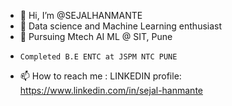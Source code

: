 - 👋 Hi, I’m @SEJALHANMANTE
- 👀 Data science and Machine Learning enthusiast
- 👀 Pursuing Mtech AI ML @ SIT, Pune 
-     Completed B.E ENTC at JSPM NTC PUNE 

- 📫 How to reach me : LINKEDIN profile: https://www.linkedin.com/in/sejal-hanmante

<!---
SEJALHANMANTE/SEJALHANMANTE is a ✨ special ✨ repository because its `README.md` (this file) appears on your GitHub profile.
You can click the Preview link to take a look at your changes.
--->
